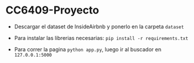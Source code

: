 # CC6409-Proyecto

- Descargar el dataset de InsideAirbnb y ponerlo en la carpeta `dataset`

- Para instalar las librerias necesarias: `pip install -r requirements.txt`

- Para correr la pagina `python app.py`, luego ir al buscador en `127.0.0.1:5000`

